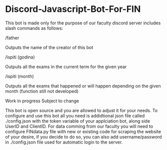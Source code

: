 # Discord-Javascript-Bot-For-FIN

This bot is made only for the purpose of our faculty discord server includes slash commands as follows:


/father 

Outputs the name of the creator of this bot

/ispiti (godina)



Outputs all the exams in the current term for the given year

/ispiti (month)



Outputs all the exams that happened or will happen depending on the given month
(function still not developed)

Work in progress 
Subject to change 



This bot is open source and you are allowed to adjust it for your needs. To configure and use this bot all you need is addidtional json file called ./config.json with the token variable of your applciation bot, along side UserID and ClientID. For data comming from our faculty you will need to configure FINdata.py file with new or existing code for scraping the website of your desire, if you decide to do so, you can also add username/password in ./config.json file used for automatic login to the server. 

